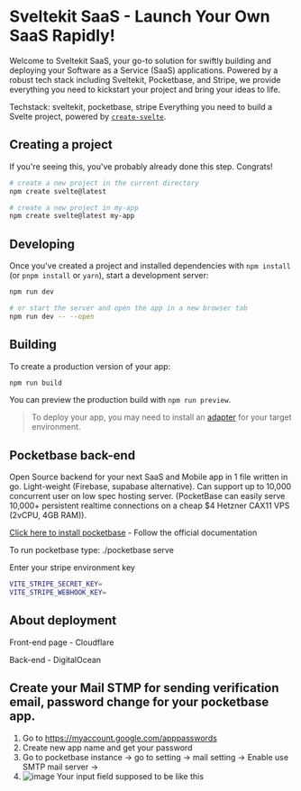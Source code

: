 # Sveltekit SaaS - Launch Your Own SaaS Rapidly!
Welcome to Sveltekit SaaS, your go-to solution for swiftly building and deploying your Software as a Service (SaaS) applications. Powered by a robust tech stack including Sveltekit, Pocketbase, and Stripe, we provide everything you need to kickstart your project and bring your ideas to life.

Techstack:
sveltekit, pocketbase, stripe
Everything you need to build a Svelte project, powered by [`create-svelte`](https://github.com/sveltejs/kit/tree/main/packages/create-svelte).

## Creating a project

If you're seeing this, you've probably already done this step. Congrats!

```bash
# create a new project in the current directory
npm create svelte@latest

# create a new project in my-app
npm create svelte@latest my-app
```

## Developing

Once you've created a project and installed dependencies with `npm install` (or `pnpm install` or `yarn`), start a development server:

```bash
npm run dev

# or start the server and open the app in a new browser tab
npm run dev -- --open
```

## Building

To create a production version of your app:

```bash
npm run build
```

You can preview the production build with `npm run preview`.

> To deploy your app, you may need to install an [adapter](https://kit.svelte.dev/docs/adapters) for your target environment.


## Pocketbase back-end
Open Source backend for your next SaaS and Mobile app in 1 file written in go. Light-weight (Firebase, supabase alternative). Can support up to 10,000 concurrent user on low spec hosting server.
(PocketBase can easily serve 10,000+ persistent realtime connections on a cheap $4 Hetzner CAX11 VPS (2vCPU, 4GB RAM)).

[Click here to install pocketbase](https://pocketbase.io/docs/) - Follow the official documentation

To run pocketbase type:
./pocketbase serve

Enter your stripe environment key
```bash
VITE_STRIPE_SECRET_KEY=
VITE_STRIPE_WEBHOOK_KEY=
```


## About deployment

Front-end page - Cloudflare

Back-end - DigitalOcean


## Create your Mail STMP for sending verification email, password change for your pocketbase app.
1. Go to https://myaccount.google.com/apppasswords
2. Create new app name and get your password
3. Go to pocketbase instance -> go to setting -> mail setting -> Enable use SMTP mail server ->
4. ![image](https://github.com/idea2547/Sveltekit_SaaS/assets/53974956/c188bf6a-951e-40a6-9093-f5556b1a8559) Your input field supposed to be like this

